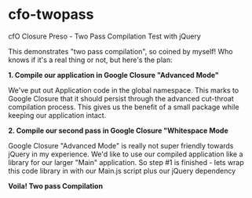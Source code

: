 cfo-twopass
===========

cfO Closure Preso - Two Pass Compilation Test with jQuery

This demonstrates "two pass compilation", so coined by myself!  Who knows if it's a real thing or not, but here's the plan:

**1. Compile our application in Google Closure "Advanced Mode"**

We've put out Application code in the global namespace.
This marks to Google Closure that it should persist through the advanced cut-throat compilation process.
This gives us the benefit of a small package while keeping our application intact.

**2. Compile our second pass in Google Closure "Whitespace Mode**

Google Closure "Advanced Mode" is really not super friendly towards jQuery in my experience.
We'd like to use our compiled application like a library for our larger "Main" application.
So step #1 is finished - lets wrap this code library in with our Main.js script plus our jQuery dependency


**Voila! Two pass Compilation**

